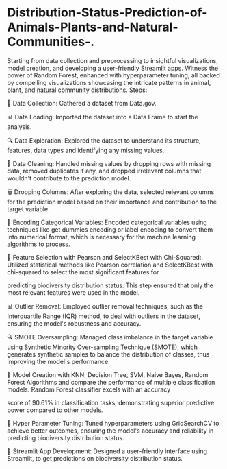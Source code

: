 # Distribution-Status-Prediction-of-Animals-Plants-and-Natural-Communities-.
Starting from data collection and preprocessing to insightful visualizations, model creation, and developing a user-friendly Streamlit apps. Witness the power of Random Forest, enhanced with hyperparameter tuning, all backed by compelling visualizations showcasing the intricate patterns in animal, plant, and natural community distributions.
Steps:

🌿 Data Collection: Gathered a dataset from Data.gov.

📊 Data Loading: Imported the dataset into a Data Frame to start the analysis.

🔍 Data Exploration: Explored the dataset to understand its structure, features, data types and identifying any missing values.

🧹 Data Cleaning: Handled missing values by dropping rows with missing data, removed duplicates if any, and dropped irrelevant columns that wouldn't contribute to the prediction model.

🗑️ Dropping Columns: After exploring the data, selected relevant columns for the prediction model based on their importance and contribution to the target variable.

🎨 Encoding Categorical Variables: Encoded categorical variables using techniques like get dummies encoding or label encoding to convert them into numerical format, which is necessary for the machine learning algorithms to process.

🎯 Feature Selection with Pearson and SelectKBest with Chi-Squared: Utilized statistical methods like Pearson correlation and SelectKBest with chi-squared to select the most significant features for

predicting biodiversity distribution status. This step ensured that only the most relevant features were used in the model.

📊 Outlier Removal: Employed outlier removal techniques, such as the Interquartile Range (IQR) method, to deal with outliers in the dataset, ensuring the model's robustness and accuracy.

🔍 SMOTE Oversampling: Managed class imbalance in the target variable using Synthetic Minority Over-sampling Technique (SMOTE), which generates synthetic samples to balance the distribution of classes, thus improving the model's performance.

🧩 Model Creation with KNN, Decision Tree, SVM, Naive Bayes, Random Forest Algorithms and compare the performance of multiple classification models.  Random Forest classifier excels with an accuracy

score of 90.61% in classification tasks, demonstrating superior predictive power compared to other models.

🌟 Hyper Parameter Tuning: Tuned hyperparameters using GridSearchCV to achieve better outcomes, ensuring the model's accuracy and reliability in predicting biodiversity distribution status.

🚀 Streamlit App Development: Designed a user-friendly interface using Streamlit, to get predictions on biodiversity distribution status.
